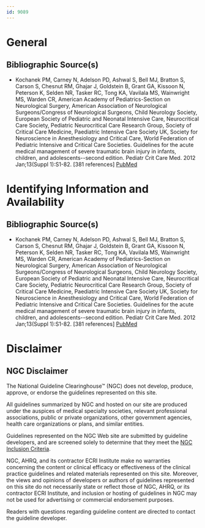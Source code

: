 ```yaml
---
id: 9089
---
```


# General

## Bibliographic Source(s)

- Kochanek PM, Carney N, Adelson PD, Ashwal S, Bell MJ, Bratton S, Carson S, Chesnut RM, Ghajar J, Goldstein B, Grant GA, Kissoon N, Peterson K, Selden NR, Tasker RC, Tong KA, Vavilala MS, Wainwright MS, Warden CR, American Academy of Pediatrics-Section on Neurological Surgery, American Association of Neurological Surgeons/Congress of Neurological Surgeons, Child Neurology Society, European Society of Pediatric and Neonatal Intensive Care, Neurocritical Care Society, Pediatric Neurocritical Care Research Group, Society of Critical Care Medicine, Paediatric Intensive Care Society UK, Society for Neuroscience in Anesthesiology and Critical Care, World Federation of Pediatric Intensive and Critical Care Societies. Guidelines for the acute medical management of severe traumatic brain injury in infants, children, and adolescents--second edition. Pediatr Crit Care Med. 2012 Jan;13(Suppl 1):S1-82. [381 references] [ PubMed ](http://www.ncbi.nlm.nih.gov/entrez/query.fcgi?cmd=Retrieve&db=pubmed&dopt=Abstract&list_uids=22217782)

# Identifying Information and Availability

## Bibliographic Source(s)

- Kochanek PM, Carney N, Adelson PD, Ashwal S, Bell MJ, Bratton S, Carson S, Chesnut RM, Ghajar J, Goldstein B, Grant GA, Kissoon N, Peterson K, Selden NR, Tasker RC, Tong KA, Vavilala MS, Wainwright MS, Warden CR, American Academy of Pediatrics-Section on Neurological Surgery, American Association of Neurological Surgeons/Congress of Neurological Surgeons, Child Neurology Society, European Society of Pediatric and Neonatal Intensive Care, Neurocritical Care Society, Pediatric Neurocritical Care Research Group, Society of Critical Care Medicine, Paediatric Intensive Care Society UK, Society for Neuroscience in Anesthesiology and Critical Care, World Federation of Pediatric Intensive and Critical Care Societies. Guidelines for the acute medical management of severe traumatic brain injury in infants, children, and adolescents--second edition. Pediatr Crit Care Med. 2012 Jan;13(Suppl 1):S1-82. [381 references] [ PubMed ](http://www.ncbi.nlm.nih.gov/entrez/query.fcgi?cmd=Retrieve&db=pubmed&dopt=Abstract&list_uids=22217782)

# Disclaimer

## NGC Disclaimer

The National Guideline Clearinghouse™ (NGC) does not develop, produce, approve, or endorse the guidelines represented on this site.

All guidelines summarized by NGC and hosted on our site are produced under the auspices of medical specialty societies, relevant professional associations, public or private organizations, other government agencies, health care organizations or plans, and similar entities.

Guidelines represented on the NGC Web site are submitted by guideline developers, and are screened solely to determine that they meet the [NGC Inclusion Criteria](/help-and-about/summaries/inclusion-criteria).

NGC, AHRQ, and its contractor ECRI Institute make no warranties concerning the content or clinical efficacy or effectiveness of the clinical practice guidelines and related materials represented on this site. Moreover, the views and opinions of developers or authors of guidelines represented on this site do not necessarily state or reflect those of NGC, AHRQ, or its contractor ECRI Institute, and inclusion or hosting of guidelines in NGC may not be used for advertising or commercial endorsement purposes.

Readers with questions regarding guideline content are directed to contact the guideline developer.

